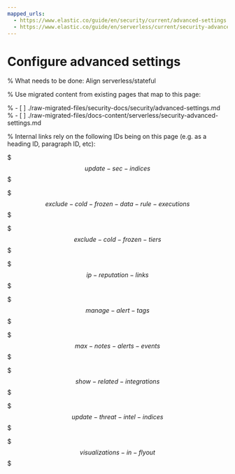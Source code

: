 ```yaml
---
mapped_urls:
  - https://www.elastic.co/guide/en/security/current/advanced-settings.html
  - https://www.elastic.co/guide/en/serverless/current/security-advanced-settings.html
---
```


# Configure advanced settings

% What needs to be done: Align serverless/stateful

% Use migrated content from existing pages that map to this page:

% - [ ] ./raw-migrated-files/security-docs/security/advanced-settings.md
% - [ ] ./raw-migrated-files/docs-content/serverless/security-advanced-settings.md

% Internal links rely on the following IDs being on this page (e.g. as a heading ID, paragraph ID, etc):

$$$update-sec-indices$$$

$$$exclude-cold-frozen-data-rule-executions$$$

$$$exclude-cold-frozen-tiers$$$

$$$ip-reputation-links$$$

$$$manage-alert-tags$$$

$$$max-notes-alerts-events$$$

$$$show-related-integrations$$$

$$$update-threat-intel-indices$$$

$$$visualizations-in-flyout$$$